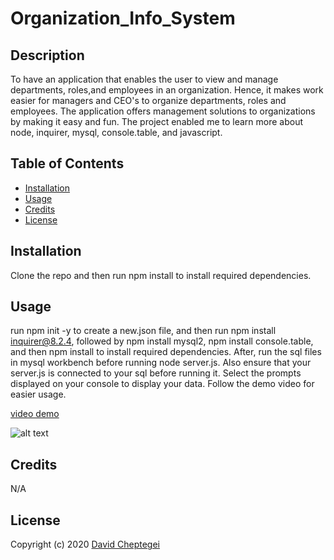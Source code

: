 # Organization_Info_System

## Description

To have an application that enables the user to view and manage departments, roles,and employees in an organization. Hence, it makes work easier for managers and CEO's to organize departments, roles and employees.
The application offers management solutions to organizations by making it easy and fun. The project enabled me to learn more about node, inquirer, mysql, console.table, and javascript.

## Table of Contents


- [Installation](#installation)
- [Usage](#usage)
- [Credits](#credits)
- [License](#license)

## Installation

Clone the repo and then run npm install to install required dependencies.

## Usage

run npm init -y to create a new.json file, and then run npm install inquirer@8.2.4, followed by npm install mysql2, npm install console.table, and then npm install to install required dependencies. After, run the sql files in mysql workbench before running node server.js. Also ensure that your server.js is connected to your sql before running it. Select the prompts displayed on your console to display your data. Follow the demo video for easier usage. 

 [video demo](https://drive.google.com/file/d/1GpK6DVykoQRDhdHibPZsb518yip_WO0y/view)

![alt text](/demo.gif)
  

## Credits

N/A

## License

Copyright (c) 2020 [David Cheptegei](https://github.com/cheptegei-create)
